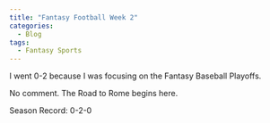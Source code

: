 ```yaml
---
title: "Fantasy Football Week 2"
categories:
  - Blog
tags:
  - Fantasy Sports
---
```

I went 0-2 because I was focusing on the Fantasy Baseball Playoffs.

No comment. The Road to Rome begins here.

Season Record: 0-2-0

